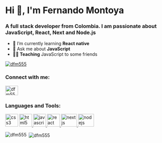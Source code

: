 Hi 👋, I'm Fernando Montoya
===========================

### A full stack developer from Colombia. I am passionate about JavaScript, React, Next and Node.js

- 🌱  I’m currently learning **React native**
- 💬 Ask me about **JavaScript**
- 🧑‍🏫  **Teaching** JavaScript to some friends

[![dfm555](https://github-profile-trophy.vercel.app/?username=dfm555&margin-w=5&no-bg=false&column=7&no-frame=false&theme=onedark)](https://github.com/ryo-ma/github-profile-trophy)

### Connect with me:

<a href="https://linkedin.com/in/dfm555" target="blank"><img align="center" src="https://cdn.worldvectorlogo.com/logos/linkedin-icon-2.svg" alt="dfm555" height="30" width="40" /></a>

### Languages and Tools:

<a href="https://www.w3schools.com/css/" target="_blank" rel="noreferrer"> <img src="https://cdn.worldvectorlogo.com/logos/css-3.svg" alt="css3" width="40" height="40"/></a> <a href="https://www.w3.org/html/" target="_blank" rel="noreferrer"> <img src="https://cdn.worldvectorlogo.com/logos/html-1.svg" alt="html5" width="40" height="40"/> </a> <a href="https://developer.mozilla.org/en-US/docs/Web/JavaScript" target="_blank" rel="noreferrer"> <img src="https://cdn.worldvectorlogo.com/logos/javascript-1.svg" alt="javascript" width="40" height="40"/> </a> <a href="https://reactjs.org/" target="_blank" rel="noreferrer"> <img src="https://cdn.worldvectorlogo.com/logos/react-1.svg" alt="react" width="40" height="40"/> </a> <a href="https://nextjs.org/" target="_blank" rel="noreferrer"> <img src="https://cdn-ak.f.st-hatena.com/images/fotolife/c/commmune_negishi/20210222/20210222125252.png" alt="nextjs" width="50" height="40"/> </a> <a href="https://nodejs.org" target="_blank" rel="noreferrer"> <img src="https://cdn.worldvectorlogo.com/logos/nodejs-1.svg" alt="nodejs" width="50" height="40"/> </a>


<p><img align="left" src="https://github-readme-stats.vercel.app/api/top-langs?username=dfm555&theme=dark&show_icons=true&locale=en" alt="dfm555" /></p>

<p>&nbsp;<img align="center" src="https://github-readme-stats.vercel.app/api?username=dfm555&theme=dark&show_icons=true&locale=en" alt="dfm555" /></p>
